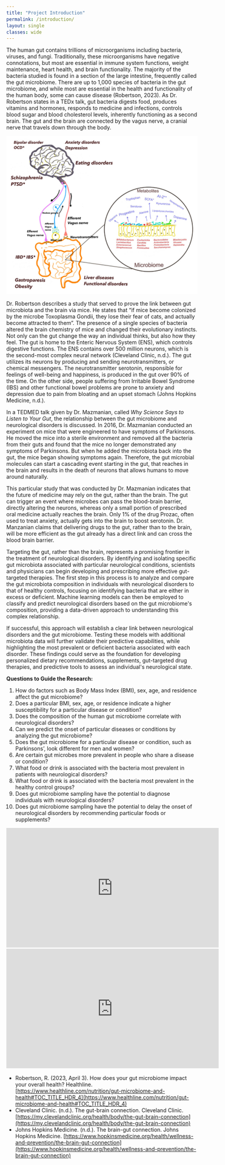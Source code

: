 ```yaml
---
title: "Project Introduction" 
permalink: /introduction/
layout: single
classes: wide
---
```


The human gut contains trillions of microorganisms including bacteria, viruses, and fungi. Traditionally, these microorganisms have negative connotations, but most are essential in immune system functions, weight maintenance, heart health, and brain functionality. The majority of the bacteria studied is found in a section of the large intestine, frequently called the gut microbiome. There are up to 1,000 species of bacteria in the gut microbiome, and while most are essential in the health and functionality of the human body, some can cause disease (Robertson, 2023). As Dr. Robertson states in a TEDx talk, gut bacteria digests food, produces vitamins and hormones, responds to medicine and infections, controls blood sugar and blood cholesterol levels, inherently functioning as a second brain. The gut and the brain are connected by the vagus nerve, a cranial nerve that travels down through the body. 

![Gut Brain Axis](assets/images/gutbrain-axis.jpg)

Dr. Robertson describes a study that served to prove the link between gut microbiota and the brain via mice. He states that “if mice become colonized by the microbe Toxoplasma Gondii, they lose their fear of cats, and actually become attracted to them”. The presence of a single species of bacteria altered the brain chemistry of mice and changed their evolutionary instincts. Not only can the gut change the way an individual thinks, but also how they feel. The gut is home to the Enteric Nervous System (ENS), which controls digestive functions. The ENS contains over 500 million neurons, which is the second-most complex neural network (Cleveland Clinic, n.d.). The gut utilizes its neurons by producing and sending neurotransmitters, or chemical messengers. The neurotransmitter serotonin, responsible for feelings of well-being and happiness, is produced in the gut over 90% of the time. On the other side, people suffering from Irritable Bowel Syndrome (IBS) and other functional bowel problems are prone to anxiety and depression due to pain from bloating and an upset stomach (Johns Hopkins Medicine, n.d.). 

In a TEDMED talk given by Dr. Mazmanian, called *Why Science Says to Listen to Your Gut*, the relationship between the gut microbiome and neurological disorders is discussed. In 2016, Dr. Mazmanian conducted an experiment on mice that were engineered to have symptoms of Parkinsons. He moved the mice into a sterile environment and removed all the bacteria from their guts and found that the mice no longer demonstrated any symptoms of Parkinsons. But when he added the microbiota back into the gut, the mice began showing symptoms again. Therefore, the gut microbial molecules can start a cascading event starting in the gut, that reaches in the brain and results in the death of neurons that allows humans to move around naturally. 

This particular study that was conducted by Dr. Mazmanian indicates that the future of medicine may rely on the gut, rather than the brain. The gut can trigger an event where microbes can pass the blood-brain barrier, directly altering the neurons, whereas only a small portion of prescribed oral medicine actually reaches the brain. Only 1% of the drug Prozac, often used to treat anxiety, actually gets into the brain to boost serotonin. Dr. Manzanian claims that delivering drugs to the gut, rather than to the brain, will be more efficient as the gut already has a direct link and can cross the blood brain barrier. 

Targeting the gut, rather than the brain, represents a promising frontier in the treatment of neurological disorders. By identifying and isolating specific gut microbiota associated with particular neurological conditions, scientists and physicians can begin developing and prescribing more effective gut-targeted therapies. The first step in this process is to analyze and compare the gut microbiota composition in individuals with neurological disorders to that of healthy controls, focusing on identifying bacteria that are either in excess or deficient. Machine learning models can then be employed to classify and predict neurological disorders based on the gut microbiome's composition, providing a data-driven approach to understanding this complex relationship.

If successful, this approach will establish a clear link between neurological disorders and the gut microbiome. Testing these models with additional microbiota data will further validate their predictive capabilities, while highlighting the most prevalent or deficient bacteria associated with each disorder. These findings could serve as the foundation for developing personalized dietary recommendations, supplements, gut-targeted drug therapies, and predictive tools to assess an individual's neurological state.



**Questions to Guide the Research:** 

1. How do factors such as Body Mass Index (BMI), sex, age, and residence affect the gut microbiome?
2. Does a particular BMI, sex, age, or residence indicate a higher susceptibility for a particular disease or condition?
3. Does the composition of the human gut microbiome correlate with neurological disorders?
4. Can we predict the onset of particular diseases or conditions by analyzing the gut microbiome?
5. Does the gut microbiome for a particular disease or condition, such as Parkinsons’, look different for men and women?
6. Are certain gut microbes more prevalent in people who share a disease or condition?
7. What food or drink is associated with the bacteria most prevalent in patients with neurological disorders?
8. What food or drink is associated with the bacteria most prevalent in the healthy control groups?
9. Does gut microbiome sampling have the potential to diagnose individuals with neurological disorders?
10. Does gut microbiome sampling have the potential to delay the onset of neurological disorders by recommending particular foods or supplements?


<iframe width="560" height="315" src="https://www.youtube.com/embed/awtmTJW9ic8?si=VwBt2OGeoaskghww" title="YouTube video player" frameborder="0" allow="accelerometer; autoplay; clipboard-write; encrypted-media; gyroscope; picture-in-picture; web-share" referrerpolicy="strict-origin-when-cross-origin" allowfullscreen></iframe>

<iframe width="560" height="315" src="https://www.youtube.com/embed/yEbAUN0ZhLU?si=Aak1lubo-X7KI9GY" title="YouTube video player" frameborder="0" allow="accelerometer; autoplay; clipboard-write; encrypted-media; gyroscope; picture-in-picture; web-share" referrerpolicy="strict-origin-when-cross-origin" allowfullscreen></iframe>


- Robertson, R. (2023, April 3). How does your gut microbiome impact your overall health? Healthline. [https://www.healthline.com/nutrition/gut-microbiome-and-health#TOC_TITLE_HDR_4](https://www.healthline.com/nutrition/gut-microbiome-and-health#TOC_TITLE_HDR_4)
- Cleveland Clinic. (n.d.). The gut-brain connection. Cleveland Clinic. [https://my.clevelandclinic.org/health/body/the-gut-brain-connection](https://my.clevelandclinic.org/health/body/the-gut-brain-connection)
- Johns Hopkins Medicine. (n.d.). The brain-gut connection. Johns Hopkins Medicine. [https://www.hopkinsmedicine.org/health/wellness-and-prevention/the-brain-gut-connection](https://www.hopkinsmedicine.org/health/wellness-and-prevention/the-brain-gut-connection)

